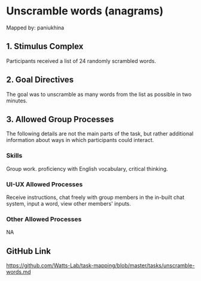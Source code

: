 # Unscramble words (anagrams)

Mapped by: paniukhina 

## 1. Stimulus Complex 
Participants received a list of 24 randomly scrambled words.

## 2. Goal Directives 
The goal was to unscramble as many words from the list as possible in two minutes.

## 3. Allowed Group Processes 
The following details are not the main parts of the task, but rather additional information about ways in which participants could interact.

### Skills 
Group work. proficiency with English vocabulary, critical thinking.

### UI-UX Allowed Processes
Receive instructions, chat freely with group members in the in-built chat system, input a word, view other members' inputs.

### Other Allowed Processes
NA

## GitHub Link 
https://github.com/Watts-Lab/task-mapping/blob/master/tasks/unscramble-words.md